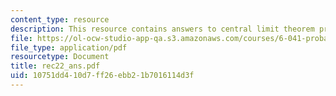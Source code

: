 ```yaml
---
content_type: resource
description: This resource contains answers to central limit theorem problem set.
file: https://ol-ocw-studio-app-qa.s3.amazonaws.com/courses/6-041-probabilistic-systems-analysis-and-applied-probability-spring-2006/10751dd410d7ff26ebb21b7016114d3f_rec22_ans.pdf
file_type: application/pdf
resourcetype: Document
title: rec22_ans.pdf
uid: 10751dd4-10d7-ff26-ebb2-1b7016114d3f
---
```

